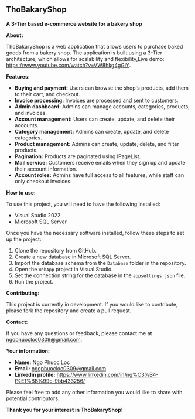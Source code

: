 
## ThoBakaryShop

**A 3-Tier based e-commerce website for a bakery shop**

**About:**

ThoBakaryShop is a web application that allows users to purchase baked goods from a bakery shop. The application is built using a 3-Tier architecture, which allows for scalability and flexibility,Live demo: https://www.youtube.com/watch?v=VW8hkg4gGiY.

**Features:**

* **Buying and payment:** Users can browse the shop's products, add them to their cart, and checkout.
* **Invoice processing:** Invoices are processed and sent to customers.
* **Admin dashboard:** Admins can manage accounts, categories, products, and invoices.
* **Account management:** Users can create, update, and delete their accounts.
* **Category management:** Admins can create, update, and delete categories.
* **Product management:** Admins can create, update, delete, and filter products.
* **Pagination:** Products are paginated using IPageList.
* **Mail service:** Customers receive emails when they sign up and update their account information.
* **Account roles:** Admins have full access to all features, while staff can only checkout invoices.

**How to use:**

To use this project, you will need to have the following installed:

* Visual Studio 2022
* Microsoft SQL Server

Once you have the necessary software installed, follow these steps to set up the project:

1. Clone the repository from GitHub.
2. Create a new database in Microsoft SQL Server.
3. Import the database schema from the `Database` folder in the repository.
4. Open the `WebApp` project in Visual Studio.
5. Set the connection string for the database in the `appsettings.json` file.
6. Run the project.

**Contributing:**

This project is currently in development. If you would like to contribute, please fork the repository and create a pull request.


**Contact:**

If you have any questions or feedback, please contact me at ngophuocloc0309@gmail.com.

**Your information:**

* **Name:** Ngo Phuoc Loc
* **Email:** ngophuocloc0309@gmail.com
* **Linkedin profile:** https://www.linkedin.com/in/ng%C3%B4-l%E1%BB%99c-9bb433256/

Please feel free to add any other information you would like to share with potential contributors.

**Thank you for your interest in ThoBakaryShop!**

